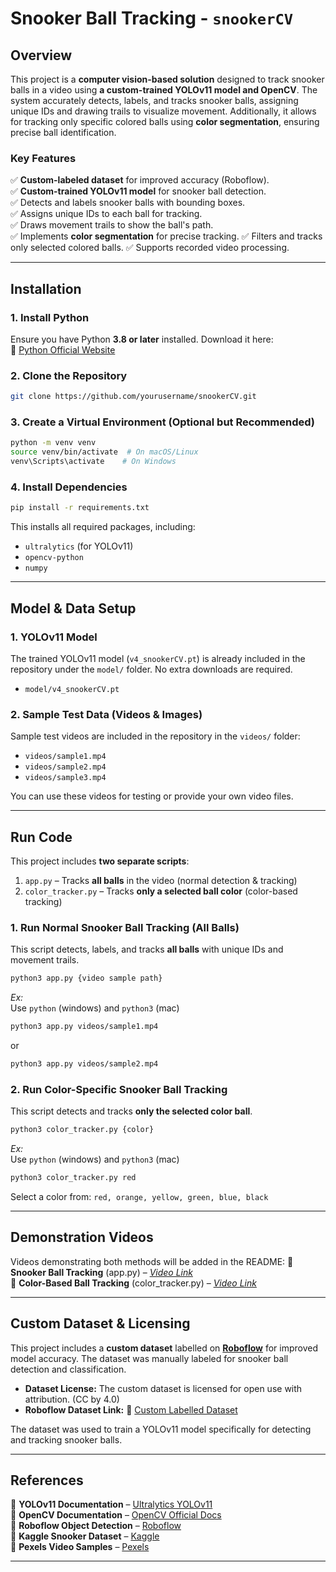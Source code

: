 # Snooker Ball Tracking - ` snookerCV `

## Overview
This project is a **computer vision-based solution** designed to track snooker balls in a video using **a custom-trained YOLOv11 model and OpenCV**. The system accurately detects, labels, and tracks snooker balls, assigning unique IDs and drawing trails to visualize movement. Additionally, it allows for tracking only specific colored balls using **color segmentation**, ensuring precise ball identification.

### **Key Features**
✅ **Custom-labeled dataset** for improved accuracy (Roboflow).  
✅ **Custom-trained YOLOv11 model** for snooker ball detection.  
✅ Detects and labels snooker balls with bounding boxes.  
✅ Assigns unique IDs to each ball for tracking.  
✅ Draws movement trails to show the ball's path.   
✅ Implements **color segmentation** for precise tracking.
✅ Filters and tracks only selected colored balls. 
✅ Supports recorded video processing.  

---

## Installation
### 1. Install Python
Ensure you have Python **3.8 or later** installed. Download it here:  
🔗 [Python Official Website](https://www.python.org/downloads/)

### 2. Clone the Repository
```bash
git clone https://github.com/yourusername/snookerCV.git
```

### 3. Create a Virtual Environment (Optional but Recommended)
```bash
python -m venv venv
source venv/bin/activate  # On macOS/Linux
venv\Scripts\activate    # On Windows
```

### 4. Install Dependencies
```bash
pip install -r requirements.txt
```
This installs all required packages, including:
- `ultralytics` (for YOLOv11)
- `opencv-python`
- `numpy`

---

## Model & Data Setup
### **1. YOLOv11 Model**
The trained YOLOv11 model (`v4_snookerCV.pt`) is already included in the repository under the `model/` folder. No extra downloads are required.
- `model/v4_snookerCV.pt`

### **2. Sample Test Data (Videos & Images)**
Sample test videos are included in the repository in the `videos/` folder:
- `videos/sample1.mp4`
- `videos/sample2.mp4`
- `videos/sample3.mp4`

You can use these videos for testing or provide your own video files.

---

## Run Code
This project includes **two separate scripts**:
1. `app.py` – Tracks **all balls** in the video (normal detection & tracking)
2. `color_tracker.py` – Tracks **only a selected ball color** (color-based tracking)

### **1. Run Normal Snooker Ball Tracking (All Balls)**
This script detects, labels, and tracks **all balls** with unique IDs and movement trails.
```bash
python3 app.py {video sample path}
```
*Ex:*\
Use `python` (windows) and `python3` (mac)
```bash
python3 app.py videos/sample1.mp4
``` 
or
```bash
python3 app.py videos/sample2.mp4
```


### **2. Run Color-Specific Snooker Ball Tracking**
This script detects and tracks **only the selected color ball**.
```bash
python3 color_tracker.py {color}
```
*Ex:*\
Use `python` (windows) and `python3` (mac)
```bash
python3 color_tracker.py red
```
Select a color from: `red, orange, yellow, green, blue, black`

---

## Demonstration Videos
Videos demonstrating both methods will be added in the README:
📌 **Snooker Ball Tracking** (app.py) – *[Video Link]()*  
📌 **Color-Based Ball Tracking** (color_tracker.py) – *[Video Link]()*  

---

## Custom Dataset & Licensing
This project includes a **custom dataset** labelled on **[Roboflow](https://roboflow.com/)** for improved model accuracy. The dataset was manually labeled for snooker ball detection and classification.
- **Dataset License:** The custom dataset is licensed for open use with attribution. (CC by 4.0)
- **Roboflow Dataset Link:** 🔗 [Custom Labelled Dataset](https://universe.roboflow.com/any-doggo/snookerballv3/dataset/6)  

The dataset was used to train a YOLOv11 model specifically for detecting and tracking snooker balls.

---

## References
🔹 **YOLOv11 Documentation** – [Ultralytics YOLOv11](https://docs.ultralytics.com/quickstart/)  
🔹 **OpenCV Documentation** – [OpenCV Official Docs](https://docs.opencv.org/4.x/index.html)  
🔹 **Roboflow Object Detection** – [Roboflow](https://roboflow.com/)  
🔹 **Kaggle Snooker Dataset** – [Kaggle](https://www.kaggle.com/search?q=Snooker+ball+dataset)  
🔹 **Pexels Video Samples** – [Pexels](https://www.pexels.com/) 

---